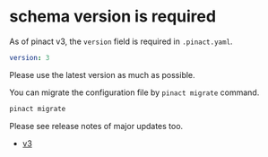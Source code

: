 # schema version is required

As of pinact v3, the `version` field is required in `.pinact.yaml`.

```yaml
version: 3
```

Please use the latest version as much as possible.

You can migrate the configuration file by `pinact migrate` command.

```sh
pinact migrate
```

Please see release notes of major updates too.

- [v3](https://github.com/suzuki-shunsuke/pinact/releases/tag/v3.0.0)
